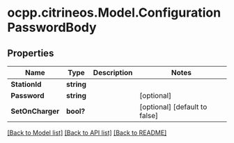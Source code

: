 # ocpp.citrineos.Model.ConfigurationPasswordBody
## Properties

Name | Type | Description | Notes
------------ | ------------- | ------------- | -------------
**StationId** | **string** |  | 
**Password** | **string** |  | [optional] 
**SetOnCharger** | **bool?** |  | [optional] [default to false]

[[Back to Model list]](../README.md#documentation-for-models) [[Back to API list]](../README.md#documentation-for-api-endpoints) [[Back to README]](../README.md)

